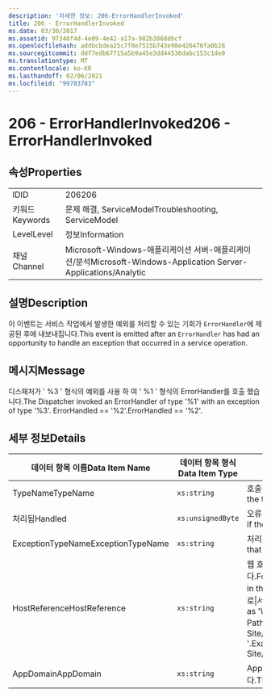 ```yaml
---
description: '자세한 정보: 206-ErrorHandlerInvoked'
title: 206 - ErrorHandlerInvoked
ms.date: 03/30/2017
ms.assetid: 97340f4d-4e09-4e42-a17a-982b3868dbcf
ms.openlocfilehash: addbcbdea25c7f8e7515b743e98e426476fa0b28
ms.sourcegitcommit: ddf7edb67715a5b9a45e3dd44536dabc153c1de0
ms.translationtype: MT
ms.contentlocale: ko-KR
ms.lasthandoff: 02/06/2021
ms.locfileid: "99783783"
---
```

# <a name="206---errorhandlerinvoked"></a><span data-ttu-id="527c8-103">206 - ErrorHandlerInvoked</span><span class="sxs-lookup"><span data-stu-id="527c8-103">206 - ErrorHandlerInvoked</span></span>

## <a name="properties"></a><span data-ttu-id="527c8-104">속성</span><span class="sxs-lookup"><span data-stu-id="527c8-104">Properties</span></span>  
  
|||  
|-|-|  
|<span data-ttu-id="527c8-105">ID</span><span class="sxs-lookup"><span data-stu-id="527c8-105">ID</span></span>|<span data-ttu-id="527c8-106">206</span><span class="sxs-lookup"><span data-stu-id="527c8-106">206</span></span>|  
|<span data-ttu-id="527c8-107">키워드</span><span class="sxs-lookup"><span data-stu-id="527c8-107">Keywords</span></span>|<span data-ttu-id="527c8-108">문제 해결, ServiceModel</span><span class="sxs-lookup"><span data-stu-id="527c8-108">Troubleshooting, ServiceModel</span></span>|  
|<span data-ttu-id="527c8-109">Level</span><span class="sxs-lookup"><span data-stu-id="527c8-109">Level</span></span>|<span data-ttu-id="527c8-110">정보</span><span class="sxs-lookup"><span data-stu-id="527c8-110">Information</span></span>|  
|<span data-ttu-id="527c8-111">채널</span><span class="sxs-lookup"><span data-stu-id="527c8-111">Channel</span></span>|<span data-ttu-id="527c8-112">Microsoft-Windows-애플리케이션 서버-애플리케이션/분석</span><span class="sxs-lookup"><span data-stu-id="527c8-112">Microsoft-Windows-Application Server-Applications/Analytic</span></span>|  
  
## <a name="description"></a><span data-ttu-id="527c8-113">설명</span><span class="sxs-lookup"><span data-stu-id="527c8-113">Description</span></span>  

 <span data-ttu-id="527c8-114">이 이벤트는 서비스 작업에서 발생한 예외를 처리할 수 있는 기회가 `ErrorHandler`에 제공된 후에 내보내집니다.</span><span class="sxs-lookup"><span data-stu-id="527c8-114">This event is emitted after an `ErrorHandler` has had an opportunity to handle an exception that occurred in a service operation.</span></span>  
  
## <a name="message"></a><span data-ttu-id="527c8-115">메시지</span><span class="sxs-lookup"><span data-stu-id="527c8-115">Message</span></span>  

 <span data-ttu-id="527c8-116">디스패처가 ' %3 ' 형식의 예외를 사용 하 여 ' %1 ' 형식의 ErrorHandler를 호출 했습니다.</span><span class="sxs-lookup"><span data-stu-id="527c8-116">The Dispatcher invoked an ErrorHandler of type '%1' with an exception of type '%3'.</span></span> <span data-ttu-id="527c8-117">ErrorHandled == '%2'.</span><span class="sxs-lookup"><span data-stu-id="527c8-117">ErrorHandled == '%2'.</span></span>  
  
## <a name="details"></a><span data-ttu-id="527c8-118">세부 정보</span><span class="sxs-lookup"><span data-stu-id="527c8-118">Details</span></span>  
  
|<span data-ttu-id="527c8-119">데이터 항목 이름</span><span class="sxs-lookup"><span data-stu-id="527c8-119">Data Item Name</span></span>|<span data-ttu-id="527c8-120">데이터 항목 형식</span><span class="sxs-lookup"><span data-stu-id="527c8-120">Data Item Type</span></span>|<span data-ttu-id="527c8-121">설명</span><span class="sxs-lookup"><span data-stu-id="527c8-121">Description</span></span>|  
|--------------------|--------------------|-----------------|  
|<span data-ttu-id="527c8-122">TypeName</span><span class="sxs-lookup"><span data-stu-id="527c8-122">TypeName</span></span>|`xs:string`|<span data-ttu-id="527c8-123">호출된 `ErrorHandler` 형식의 CLR FullName입니다.</span><span class="sxs-lookup"><span data-stu-id="527c8-123">The CLR FullName of the type of the invoked `ErrorHandler`.</span></span>|  
|<span data-ttu-id="527c8-124">처리됨</span><span class="sxs-lookup"><span data-stu-id="527c8-124">Handled</span></span>|`xs:unsignedByte`|<span data-ttu-id="527c8-125">오류 처리기가 오류를 처리했으면 `true`이고, 그렇지 않으면 `false`입니다.</span><span class="sxs-lookup"><span data-stu-id="527c8-125">`true` if the error handler handled the error, otherwise `false`.</span></span>|  
|<span data-ttu-id="527c8-126">ExceptionTypeName</span><span class="sxs-lookup"><span data-stu-id="527c8-126">ExceptionTypeName</span></span>|`xs:string`|<span data-ttu-id="527c8-127">처리된 예외의 CLR FullName입니다.</span><span class="sxs-lookup"><span data-stu-id="527c8-127">The CLR FullName of the exception that was being handled.</span></span>|  
|<span data-ttu-id="527c8-128">HostReference</span><span class="sxs-lookup"><span data-stu-id="527c8-128">HostReference</span></span>|`xs:string`|<span data-ttu-id="527c8-129">웹 호스팅 서비스의 경우 이 필드는 웹 계층의 서비스를 고유하게 식별합니다.</span><span class="sxs-lookup"><span data-stu-id="527c8-129">For Web-hosted services, this field uniquely identifies the service in the Web hierarchy.</span></span> <span data-ttu-id="527c8-130">해당 형식은 ' 웹 사이트 이름 응용 프로그램 가상 경로&#124;서비스 가상 경로&#124;ServiceName '으로 정의 됩니다.</span><span class="sxs-lookup"><span data-stu-id="527c8-130">Its format is defined as 'Web Site Name Application Virtual Path&#124;Service Virtual Path&#124;ServiceName'.</span></span> <span data-ttu-id="527c8-131">예: ' Default Web Site/CalculatorApplication&#124;/CalculatorService.svc&#124;CalculatorService '.</span><span class="sxs-lookup"><span data-stu-id="527c8-131">Example: 'Default Web Site/CalculatorApplication&#124;/CalculatorService.svc&#124;CalculatorService'.</span></span>|  
|<span data-ttu-id="527c8-132">AppDomain</span><span class="sxs-lookup"><span data-stu-id="527c8-132">AppDomain</span></span>|`xs:string`|<span data-ttu-id="527c8-133">AppDomain.CurrentDomain.FriendlyName에서 반환되는 문자열입니다.</span><span class="sxs-lookup"><span data-stu-id="527c8-133">The string returned by AppDomain.CurrentDomain.FriendlyName.</span></span>|
